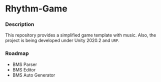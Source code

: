 # Rhythm-Game

### Description

This repository provides a simplified game template with music. Also, the project is being developed under Unity 2020.2 and `URP`.



### Roadmap

- BMS Parser
- BMS Editor
- BMS Auto Generator